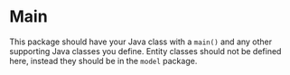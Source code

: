 # Main
This package should have your Java class with a `main()` and any other supporting Java classes you define. 
Entity classes should not be defined here, instead they should be in the `model` package.
